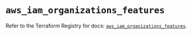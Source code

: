 # `aws_iam_organizations_features`

Refer to the Terraform Registry for docs: [`aws_iam_organizations_features`](https://registry.terraform.io/providers/hashicorp/aws/6.9.0/docs/resources/iam_organizations_features).
